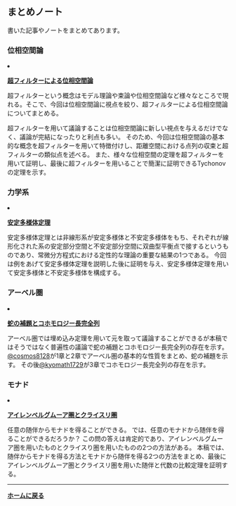 ## **まとめノート**

書いた記事やノートをまとめてあります。
### 位相空間論

<li><p><strong><a href="/pdf/ultrafilter.pdf">超フィルターによる位相空間論</a></strong></p>

  <p>超フィルターという概念はモデル理論や束論や位相空間論など様々なところで現れる。そこで、今回は位相空間論に視点を絞り、超フィルターによる位相空間論についてまとめる。
  
  超フィルターを用いて議論することは位相空間論に新しい視点を与えるだけでなく、議論が完結になったりと利点も多い。
  そのため、今回は位相空間論の基本的な概念を超フィルターを用いて特徴付けし、距離空間における点列の収束と超フィルターの類似点を述べる。
  また、様々な位相空間の定理を超フィルターを用いて証明し、最後に超フィルターを用いることで簡潔に証明できるTychonovの定理を示す。</p>

  </li>

### 力学系

<li><p><strong><a href="/pdf/The stable manifold theorem.pdf">安定多様体定理</a></strong></p>

  <p>安定多様体定理とは非線形系が安定多様体と不安定多様体をもち、それぞれが線形化された系の安定部分空間と不安定部分空間に双曲型平衡点で接するというものであり、常微分方程式における定性的な理論の重要な結果の1つである。
  今回は例をあげて安定多様体定理を説明した後に証明を与え、安定多様体定理を用いて安定多様体と不安定多様体を構成する。</p>

  </li>

### アーベル圏

<li><p><strong><a href="/pdf/longcohomology.pdf">蛇の補題とコホモロジー長完全列</a></strong></p>

  <p>アーベル圏では埋め込み定理を用いて元を取って議論することができるが本稿ではそうではなく普遍性の議論で蛇の補題とコホモロジー長完全列の存在を示す。
  <a href="https://twitter.com/@cosmos8128">@cosmos8128</a>が1章と2章でアーベル圏の基本的な性質をまとめ、蛇の補題を示す。
   その後<a href="https://twitter.com/@kyomath1729">@kyomath1729</a>が3章でコホモロジー長完全列の存在を示す。</p>

  </li>

### モナド

<li><p><strong><a href="/pdf/Eilenberg and Kleisli.pdf">アイレンベルグムーア圏とクライスリ圏</a></strong></p>

  <p>任意の随伴からモナドを得ることができる。
  では、任意のモナドから随伴を得ることができるだろうか？
  この問の答えは肯定的であり、アイレンベルグムーア圏を用いたものとクライスり圏を用いたものの2つの方法がある。
  本稿では、随伴からモナドを得る方法とモナドから随伴を得る2つの方法をまとめ、最後にアイレンベルグムーア圏とクライスリ圏を用いた随伴と代数の比較定理を証明する。</p>

  </li>



---

**[ホームに戻る](/index)**